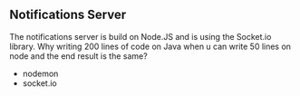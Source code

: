 ## Notifications Server

The notifications server is build on Node.JS and is using the Socket.io library. Why writing 200 lines of code on Java when u can write 50 lines on node and the end result is the same? 

- nodemon
- socket.io
